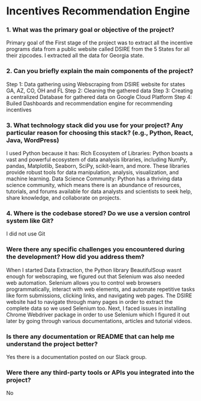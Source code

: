 # Incentives Recommendation Engine

### 1. What was the primary goal or objective of the project?
Primary goal of the First stage of the project was to extract all the incentive programs data from a public website called DSIRE from the 5 States for all their zipcodes. I extracted all the data for Georgia state.

### 2. Can you briefly explain the main components of the project?
Step 1: Data gathering using Webscraping from DSIRE website for states GA, AZ, CO, OH and FL
Step 2: Cleaning the gathered data
Step 3: Creating a centralized Database for gathered data on Google Cloud Platform
Step 4: Builed Dashboards and recommendation engine for recommending incentives

### 3. What technology stack did you use for your project? Any particular reason for choosing this stack? (e.g., Python, React, Java, WordPress)
I used Python because it has:
Rich Ecosystem of Libraries: Python boasts a vast and powerful ecosystem of data analysis libraries, including NumPy, pandas, Matplotlib, Seaborn, SciPy, scikit-learn, and more. These libraries provide robust tools for data manipulation, analysis, visualization, and machine learning.
Data Science Community: Python has a thriving data science community, which means there is an abundance of resources, tutorials, and forums available for data analysts and scientists to seek help, share knowledge, and collaborate on projects.

### 4. Where is the codebase stored? Do we use a version control system like Git?
I did not use Git

### Were there any specific challenges you encountered during the development? How did you address them?
When I started Data Extraction, the Python library BeautifulSoup wasnt enough for webscraping, we figured out that Selenium was also needed web automation. Selenium allows you to control web browsers programmatically, interact with web elements, and automate repetitive tasks like form submissions, clicking links, and navigating web pages. The DSIRE website had to navigate through many pages in order to extract the complete data so we used Selenium too. Next, I faced issues in installing Chrome Webdriver package in order to use Selenium which I figured it out later by going through various documentations, articles and tutorial videos.

### Is there any documentation or README that can help me understand the project better?
Yes there is a documentation posted on our Slack group.

### Were there any third-party tools or APIs you integrated into the project?
No


